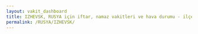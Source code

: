 ```yaml
---
layout: vakit_dashboard
title: IZHEVSK, RUSYA için iftar, namaz vakitleri ve hava durumu - ilçe/eyalet seç
permalink: /RUSYA/IZHEVSK/
---
```


<script type="text/javascript">
  var GLOBAL_COUNTRY = 'RUSYA';
  var GLOBAL_CITY = 'IZHEVSK';
  var GLOBAL_STATE = '';
  var lat = 72;
  var lon = 21;
</script>
